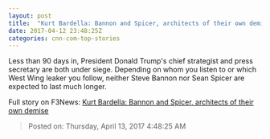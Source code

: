 ```yaml
---
layout: post
title:  "Kurt Bardella: Bannon and Spicer, architects of their own demise"
date: 2017-04-12 23:48:25Z
categories: cnn-com-top-stories
---
```


Less than 90 days in, President Donald Trump's chief strategist and press secretary are both under siege. Depending on whom you listen to or which West Wing leaker you follow, neither Steve Bannon nor Sean Spicer are expected to last much longer.


Full story on F3News: [Kurt Bardella: Bannon and Spicer, architects of their own demise](http://www.f3nws.com/n/pyrjDJ)

> Posted on: Thursday, April 13, 2017 4:48:25 AM
